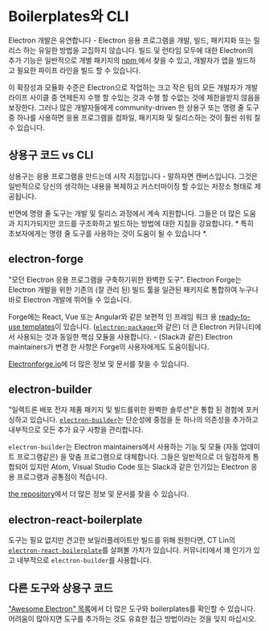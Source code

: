 # Boilerplates와 CLI

Electron 개발은 유연합니다 - Electron 응용 프로그램을 개발, 빌드, 패키지화 또는 릴리스 하는 유일한 방법을 고집하지 않습니다. 빌드 및 런타임 모두에 대한 Electron의 추가 기능은 일반적으로 개별 패키지의 [ npm ](https://www.npmjs.com/search?q=electron)에서 찾을 수 있고, 개발자가 앱을 빌드하고 필요한 파이프 라인을 빌드 할 수 있습니다.

이 확장성과 모듈화 수준은 Electron으로 작업하는 크고 작은 팀의 모든 개발자가 개발 라이프 사이클 중 언제든지 수행 할 수있는 것과 수행 할 수없는 것에 제한을받지 않음을 보장한다. 그러나 많은 개발자들에게 community-driven 한 상용구 또는 명령 줄 도구 중 하나를 사용하면 응용 프로그램을 컴파일, 패키지화 및 릴리스하는 것이 훨씬 쉬워 질 수 있습니다.

## 상용구 코드 vs CLI

상용구는 응용 프로그램을 만드는데 시작 지점입니다 - 말하자면 캔버스입니다. 그것은 일반적으로 당신의 생각하는 내용을 복제하고 커스터마이징 할 수있는 저장소 형태로 제공됩니다.

반면에 명령 줄 도구는 개발 및 릴리스 과정에서 계속 지원합니다. 그들은 더 많은 도움과 지지가되지만 코드를 구조화하고 빌드하는 방법에 대한 지침을 강요합니다. * 특히 초보자에게는 명령 줄 도구를 사용하는 것이 도움이 될 수 있습니다 *.

## electron-forge

"모던 Electron 응용 프로그램을 구축하기위한 완벽한 도구". Electron Forge는 Electron 개발을 위한 기존의 (잘 관리 된) 빌드 툴을 일관된 패키지로 통합하여 누구나 바로 Electron 개발에 뛰어들 수 있습니다.

Forge에는 React, Vue 또는 Angular와 같은 보편적 인 프레임 워크 용 [ready-to-use templates](https://electronforge.io/templates)이 있습니다. ([`electron-packager`](https://github.com/electron-userland/electron-packager)와 같은) 더 큰 Electron 커뮤니티에서 사용되는 것과 동일한 핵심 모듈을 사용합니다. - (Slack과 같은) Electron maintainers가 변경 한 사항은 Forge의 사용자에게도 도움이됩니다.

[Electronforge.io](https://electronforge.io/)에 더 많은 정보 및 문서를 찾을 수 있습니다.

## electron-builder

"일렉트론 배포 전자 제품 패키지 및 빌드를위한 완벽한 솔루션"은 통합 된 경험에 포커싱하고 있습니다. [`electron-builder`](https://github.com/electron-userland/electron-builder)는 단순성에 중점을 둔 하나의 의존성을 추가하고 내부적으로 모든 추가 요구 사항을 관리합니다.

`electron-builder`는 Electron maintainers에서 사용하는 기능 및 모듈 (자동 업데이트 프로그램같은) 을 맞춤 프로그램으로 대체합니다. 그들은 일반적으로 더 밀접하게 통합되어 있지만 Atom, Visual Studio Code 또는 Slack과 같은 인기있는 Electron 응용 프로그램과 공통점이 적습니다.

[the repository](https://github.com/electron-userland/electron-builder)에서 더 많은 정보 및 문서를 찾을 수 있습니다.

## electron-react-boilerplate

도구는 필요 없지만 견고한 보일러플레이트만 빌드를 위해 원한다면, CT Lin의 [`electron-react-boilerplate`](https://github.com/chentsulin/electron-react-boilerplate)를 살펴볼 가치가 있습니다. 커뮤니티에서 꽤 인기가 있고 내부적으로 `electron-builder`를 사용합니다.

## 다른 도구와 상용구 코드

["Awesome Electron" 목록](https://github.com/sindresorhus/awesome-electron#boilerplates)에서 더 많은 도구와 boilerplates를 확인할 수 있습니다. 어려움이 많아지면 도구를 추가하는 것도 유효한 접근 방법이라는 것을 잊지 마십시오.